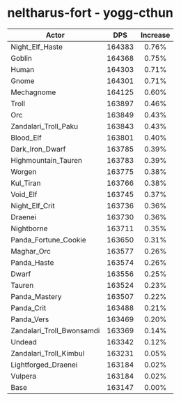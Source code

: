 # neltharus-fort - yogg-cthun
| Actor | DPS | Increase |
|---|:---:|:---:|
|Night_Elf_Haste|164383|0.76%|
|Goblin|164368|0.75%|
|Human|164303|0.71%|
|Gnome|164301|0.71%|
|Mechagnome|164125|0.60%|
|Troll|163897|0.46%|
|Orc|163849|0.43%|
|Zandalari_Troll_Paku|163843|0.43%|
|Blood_Elf|163801|0.40%|
|Dark_Iron_Dwarf|163785|0.39%|
|Highmountain_Tauren|163783|0.39%|
|Worgen|163775|0.38%|
|Kul_Tiran|163766|0.38%|
|Void_Elf|163745|0.37%|
|Night_Elf_Crit|163736|0.36%|
|Draenei|163730|0.36%|
|Nightborne|163711|0.35%|
|Panda_Fortune_Cookie|163650|0.31%|
|Maghar_Orc|163577|0.26%|
|Panda_Haste|163574|0.26%|
|Dwarf|163556|0.25%|
|Tauren|163524|0.23%|
|Panda_Mastery|163507|0.22%|
|Panda_Crit|163488|0.21%|
|Panda_Vers|163469|0.20%|
|Zandalari_Troll_Bwonsamdi|163369|0.14%|
|Undead|163342|0.12%|
|Zandalari_Troll_Kimbul|163231|0.05%|
|Lightforged_Draenei|163184|0.02%|
|Vulpera|163184|0.02%|
|Base|163147|0.00%|

